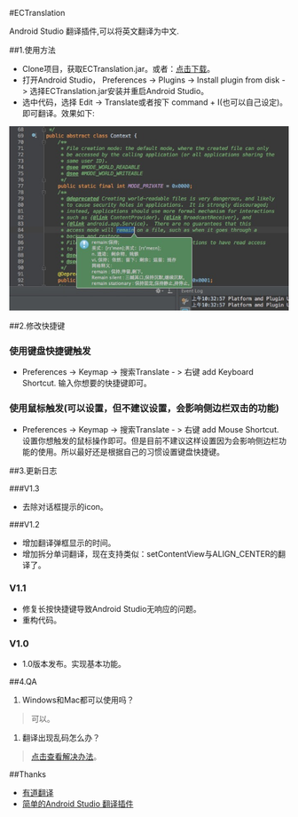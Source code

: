 #ECTranslation

Android Studio 翻译插件,可以将英文翻译为中文.

##1.使用方法

- Clone项目，获取ECTranslation.jar。或者：[点击下载](https://github.com/Skykai521/ECTranslation/releases)。
- 打开Android Studio， Preferences -> Plugins -> Install plugin from disk -> 选择ECTranslation.jar安装并重启Android Studio。
- 选中代码，选择 Edit -> Translate或者按下 command + I(也可以自己设定)。即可翻译。效果如下:

![](./img/translation_img.png)

##2.修改快捷键

### 使用键盘快捷键触发
- Preferences -> Keymap -> 搜索Translate - > 右键 add Keyboard Shortcut. 输入你想要的快捷键即可。

### 使用鼠标触发(可以设置，但不建议设置，会影响侧边栏双击的功能)
- Preferences -> Keymap -> 搜索Translate - > 右键 add Mouse Shortcut. 设置你想触发的鼠标操作即可。但是目前不建议这样设置因为会影响侧边栏功能的使用。所以最好还是根据自己的习惯设置键盘快捷键。

##3.更新日志

###V1.3
- 去除对话框提示的icon。

###V1.2
- 增加翻译弹框显示的时间。
- 增加拆分单词翻译，现在支持类似：setContentView与ALIGN_CENTER的翻译了。

### V1.1
- 修复长按快捷键导致Android Studio无响应的问题。
- 重构代码。

### V1.0
- 1.0版本发布。实现基本功能。

##4.QA

1. Windows和Mac都可以使用吗？
  
  > 可以。

1. 翻译出现乱码怎么办？
  
  > [点击查看解决办法](https://github.com/Skykai521/ECTranslation/issues/6)。

##Thanks
- [有道翻译](http://fanyi.youdao.com/openapi?path=data-mode)
- [简单的Android Studio 翻译插件](http://blog.csdn.net/loucyin/article/details/50983172)
